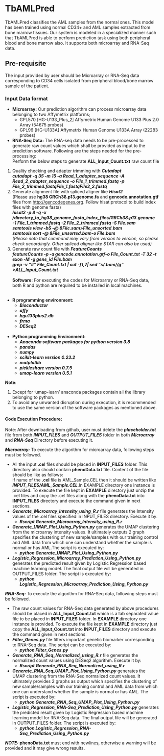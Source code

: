 # TbAMLPred
TbAMLPred classifies the AML samples from the normal ones. This model has been trained using normal CD34+ and AML samples extracted from bone marrow tissues. Our system is modeled in a specialized manner such that TbAMLPred is able to perform prediction task using both peripheral blood and bone marrow also. It supports both microarray and RNA-Seq data. <br />
## Pre-requisite ##
The input provided by user should be Microarray or RNA-Seq data corresponding to CD34 cells isolated from peripheral blood/bone marrow sample of the patient. 
### Input Data format ###
* __Microarray:__ Our prediction algorithm can process microarray data belonging to two Affymetrix platforms;<br/>
  *	GPL570 [HG-U133_Plus_2] Affymetrix Human Genome U133 Plus 2.0 Array (54675 probes)
  *	GPL96	[HG-U133A] Affymetrix Human Genome U133A Array (22283 probes)
* __RNA-Seq Data:__ The RNA-seq data needs to be pre-processed to generate raw count values which shall be provided as input to the prediction software. Following are the steps needed for the pre-processing: <br/>
Perform the below steps to generate __ALL_Input_Count.txt__ raw count file  
1.	Quality checking and adapter trimming with ___Cutadapt___  <br/>
___cutadapt -q 35 -m 15 -a Read_1_adapter_sequence -A Read_2_adapter_sequence -o File_1_trimmed.fastq -p File_2_trimmed.fastqFile_1.fastqFile2_2.fastq___
2.	Generate alignment file with spliced aligner like ___Hisat2___ <br/>
(Please use __hg38 GRCh38.p13.genome.fa__ and __gencode.annotation.gtf__ files from http://gencodegenes.org. Follow hisat protocol to build index files with genome fasta) <br/>
___hisat2 -p 8 -q -x /directory_to_hg38_genome_fasta_index_files/GRCh38.p13.genome -1 File_1_trimmed.fastq -2 File_2_trimmed.fastq -S File.sam___<br/>
___samtools view -bS -@ 8File.sam>File_unsorted.bam___<br/>
___samtools sort -@ 8File_unsorted.bam-o File.bam___<br/>
_(Please note that command may vary from version to version, so please check accordingly. Other spliced aligner like STAR can also be used)_<br/>
3.	Generate raw count file with ___FeatureCounts___<br/>
___featureCounts -p -a gencode.annotation.gtf-o File_Count.txt -T 32 -t exon -M -g gene_id File.bam___<br/>
___grep -v "#" File_Count.txt | cut -f1,7| sed "s/.bam//g" >ALL_Input_Count.txt___<br/><br/>
__Software:__ For executing the codes for Microarray or RNA-Seq data, both R and python are required to be installed in local machines.<br/><br/>
* __R programming environment:__
    *	___Bioconductor___ <br/>
    *	___affy___ <br/>
    *	___hgu133plus2.db___ <br/>
    *	___frma___ <br/>
    *	___DESeq2___ <br/><br/>  
* __Python programming Environment:__
    *	___Anaconda software packages for python version 3.8___ <br/>
    *	___pandas___ <br/>
    *	___numpy___ <br/>
    *	___scikit-learn version 0.23.2___ <br/>
    *	___matplotlib___ <br/>
    *	___pickleshare version 0.7.5___ <br/>
    *	___umap-learn version 0.5.1___ <br/>

__Note:__
1. Except for ‘umap-learn’ anaconda packages contain all the library belonging to python. <br/>
2. To avoid any unwanted disruption during execution, it is recommended to use the same version of the software packages as mentioned above. <br/>

#### Code Execution Procedure: ####
Note: After downloading from github, user must  delete the ___placeholder.txt___ file from both ___INPUT_FILES___ and ___OUTPUT_FILES___ folder in both ___Microarray___ and ___RNA-Seq___ Directory before executing it. <br/>

___Microarray:___ To execute the algorithm for microarray data, following steps must be followed.<br/>
* All the input __.cel__ files should be placed in __INPUT_FILES__ folder. This directory also should contain __phenoData.txt__ file. Content of the file should be like as follows:<br/>
If name of the __.cel__ file is AML_Sample.CEL then it should be written like ___INPUT_FILES/AML_Sample.CEL___.In EXAMPLE directory one instance is provided. To execute the file kept in __EXAMPLE__ directory just unzip the .cel files and copy the .cel files along with the __phenoData.txt__ into __INPUT_FILES__ directory and execute the command given in next sections.
* ___Generate_Microarray_Intensity_using_R.r___ file generates the Intensity values of the .cel files specified in INPUT_FILES directory. Execute it by:
  * ___Rscript Generate_Microarray_Intensity_using_R.r___
* ___Generate_UMAP_Plot_Using_Python.py___ generates the UMAP clustering from the microarray intensity values. It ultimately outputs 2 graph specifies the clustering of new sample/samples with our training control and AML data from which one can understand whether the sample is normal or has AML.The script is executed by:<br/>
  * ___python Generate_UMAP_Plot_Using_Python.py___
* ___Logistic_Regression_Microarray_Prediction_Using_Python.py___ generates the predicted result given by Logistic Regression based machine learning model. The final output file will be generated in OUTPUT_FILES folder. The script is executed by:<br/>
  * ___python Logistic_Regression_Microarray_Prediction_Using_Python.py___

___RNA-Seq:___ To execute the algorithm for RNA-Seq data, following steps must be followed.<br/>
* The raw count values for RNA-Seq data generated by above procedures should be placed in __ALL_Input_Count.txt__ which is a tab separated value file to be placed in __INPUT_FILES__ folder. In __EXAMPLE__ directory one instance is provided. To execute the file kept in __EXAMPLE__ directory just copy the __ALL_Input_Count.txt__ into __INPUT_FILES__ directory and execute the command given in next sections.
* ___Filter_Genes.py___ file filters important genetic biomarker corresponding to RNA-Seq data. The script can be executed by:<br/>
  *	___python Filter_Genes.py___
* ___Generate_RNA_Seq_Normalized_using_R.r___ file generates the normalized count values using DESeq2 algorithm. Execute it by:<br/>
  *	___Rscript Generate_RNA_Seq_Normalized_using_R.r___
* ___Generate_RNA_Seq_UMAP_Plot_Using_Python.py___ generates the UMAP clustering from the RNA-Seq normalized count values. It ultimately provides 2 graphs as output which specifies the clustering of new sample/samples with our training control and AML data from which one can understand whether the sample is normal or has AML. The script is executed by:<br/>
  * ___python Generate_RNA_Seq_UMAP_Plot_Using_Python.py___
* ___Logistic_Regression_RNA-Seq_Prediction_Using_Python.py___ generates the predicted result given by Logistic Regression based machine learning model for RNA-Seq data. The final output file will be generated in OUTPUT_FILES folder. The script is executed by:<br/>
  * ___python Logistic_Regression_RNA-Seq_Prediction_Using_Python.py___

___NOTE:___ __phenoData.txt__ must end with newlines, otherwise a warning will be provided and it may give wrong results. 

